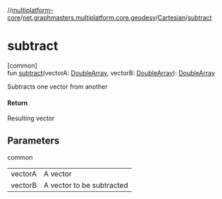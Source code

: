 //[multiplatform-core](../../../index.md)/[net.graphmasters.multiplatform.core.geodesy](../index.md)/[Cartesian](index.md)/[subtract](subtract.md)

# subtract

[common]\
fun [subtract](subtract.md)(vectorA: [DoubleArray](https://kotlinlang.org/api/latest/jvm/stdlib/kotlin/-double-array/index.html), vectorB: [DoubleArray](https://kotlinlang.org/api/latest/jvm/stdlib/kotlin/-double-array/index.html)): [DoubleArray](https://kotlinlang.org/api/latest/jvm/stdlib/kotlin/-double-array/index.html)

Subtracts one vector from another

#### Return

Resulting vector

## Parameters

common

| | |
|---|---|
| vectorA | A vector |
| vectorB | A vector to be subtracted |
